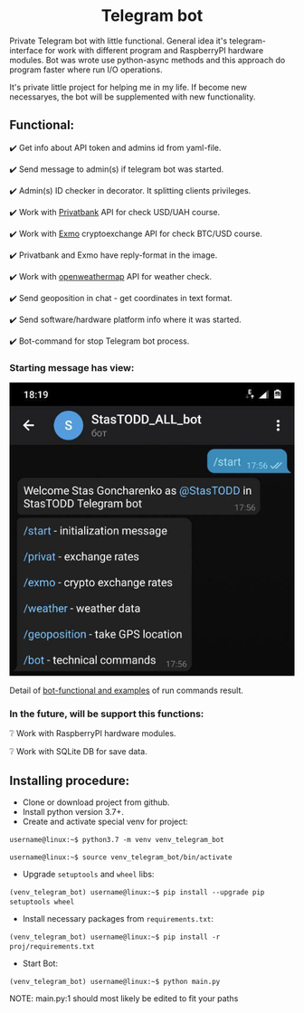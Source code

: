 <h1 align="center">Telegram bot </h1>

Private Telegram bot with little functional. General idea it's telegram-interface for work with different program and RaspberryPI hardware modules. Bot was wrote use python-async methods and this approach do program faster where run I/O operations.

It's private little project for helping me in my life. If become new necessaryes, the bot will be supplemented with new functionality. 

## Functional:

✔️ Get info about API token and admins id from yaml-file. 

✔️ Send message to admin(s) if telegram bot was started.

✔️ Admin(s) ID checker in decorator. It splitting clients privileges.

✔️ Work with [Privatbank](https://privatbank.ua/) API for check USD/UAH course.

✔️ Work with [Exmo](https://exmo.com/) cryptoexchange API for check BTC/USD course.

✔️ Privatbank and Exmo have reply-format in the image.

✔️ Work with [openweathermap](https://openweathermap.org/) API for weather check.

✔️ Send geoposition in chat - get coordinates in text format.

✔️ Send software/hardware platform info where it was started. 

✔️ Bot-command for stop Telegram bot process.

### Starting message has view:

![](images/README/start.jpg)

Detail of [bot-functional and examples](README/bot_general_overview.md) of run commands result.

### In the future, will be support this functions:
❔ Work with RaspberryPI hardware modules.

❔ Work with SQLite DB for save data.

## Installing procedure:

- Clone or download project from github.
- Install python version 3.7+.
- Create and activate special venv for project:

`username@linux:~$ python3.7 -m venv venv_telegram_bot`

`username@linux:~$ source venv_telegram_bot/bin/activate`

- Upgrade `setuptools` and `wheel` libs:

`(venv_telegram_bot) username@linux:~$ pip install --upgrade pip setuptools wheel`

- Install necessary packages from `requirements.txt`:

`(venv_telegram_bot) username@linux:~$ pip install -r proj/requirements.txt` 

- Start Bot:

`(venv_telegram_bot) username@linux:~$ python main.py`

NOTE: main.py:1 should most likely be edited to fit your paths
